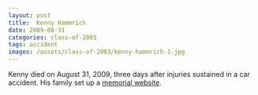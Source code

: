 ```yaml
---
layout: post
title:  Kenny Hammrich
date: 2009-08-31
categories: class-of-2003
tags: accident
images: /assets/class-of-2003/kenny-hammrich-1.jpg
---
```

Kenny died on August 31, 2009, three days after injuries sustained in a car accident. His family set up a [memorial website](http://www.kjhmemorial.com/).
